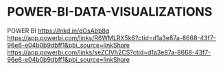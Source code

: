 # POWER-BI-DATA-VISUALIZATIONS
POWER BI 
https://lnkd.in/dGsAbb8q
https://app.powerbi.com/links/R6WMLRX5k6?ctid=d1a3e87a-8668-43f7-96e6-e04b0b9dbff1&pbi_source=linkShare
https://app.powerbi.com/links/seZClVh2CS?ctid=d1a3e87a-8668-43f7-96e6-e04b0b9dbff1&pbi_source=linkShare
